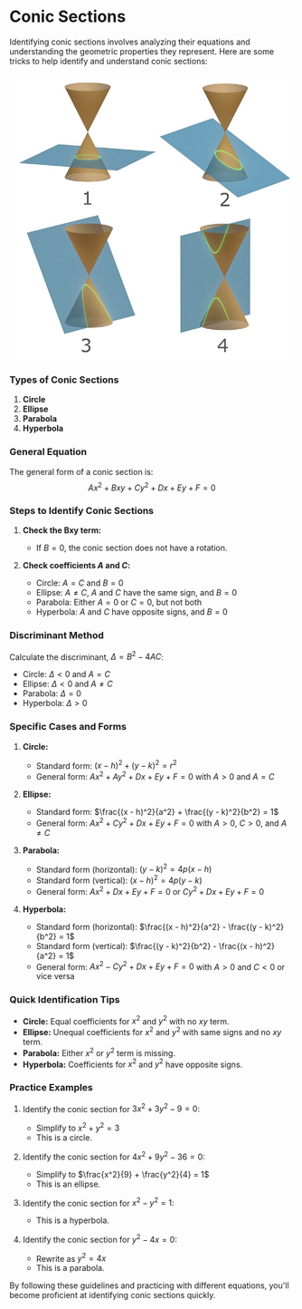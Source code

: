 # Conic Sections

Identifying conic sections involves analyzing their equations and understanding the geometric properties they represent. Here are some tricks to help identify and understand conic sections:

<div style="text-align: center;">

![Conic Sections](./images/conic_sections.png)

</div>

### Types of Conic Sections
1. **Circle**
2. **Ellipse**
3. **Parabola**
4. **Hyperbola**

### General Equation
The general form of a conic section is:
$$ Ax^2 + Bxy + Cy^2 + Dx + Ey + F = 0 $$

### Steps to Identify Conic Sections

1. **Check the Bxy term:**
   - If $B = 0$, the conic section does not have a rotation.

2. **Check coefficients $A$ and $C$:**
   - Circle: $A = C$ and $B = 0$
   - Ellipse: $A \neq C$, $A$ and $C$ have the same sign, and $B = 0$
   - Parabola: Either $A = 0$ or $C = 0$, but not both
   - Hyperbola: $A$ and $C$ have opposite signs, and $B = 0$

### Discriminant Method
Calculate the discriminant, $\Delta = B^2 - 4AC$:
- Circle: $\Delta < 0$ and $A = C$
- Ellipse: $\Delta < 0$ and $A \neq C$
- Parabola: $\Delta = 0$
- Hyperbola: $\Delta > 0$

### Specific Cases and Forms
1. **Circle:**
   - Standard form: $(x - h)^2 + (y - k)^2 = r^2$
   - General form: $Ax^2 + Ay^2 + Dx + Ey + F = 0$ with $A > 0$ and $A = C$

2. **Ellipse:**
   - Standard form: $\frac{(x - h)^2}{a^2} + \frac{(y - k)^2}{b^2} = 1$
   - General form: $Ax^2 + Cy^2 + Dx + Ey + F = 0$ with $A > 0$, $C > 0$, and $A \neq C$

3. **Parabola:**
   - Standard form (horizontal): $(y - k)^2 = 4p(x - h)$
   - Standard form (vertical): $(x - h)^2 = 4p(y - k)$
   - General form: $Ax^2 + Dx + Ey + F = 0$ or $Cy^2 + Dx + Ey + F = 0$

4. **Hyperbola:**
   - Standard form (horizontal): $\frac{(x - h)^2}{a^2} - \frac{(y - k)^2}{b^2} = 1$
   - Standard form (vertical): $\frac{(y - k)^2}{b^2} - \frac{(x - h)^2}{a^2} = 1$
   - General form: $Ax^2 - Cy^2 + Dx + Ey + F = 0$ with $A > 0$ and $C < 0$ or vice versa

### Quick Identification Tips
- **Circle:** Equal coefficients for $x^2$ and $y^2$ with no $xy$ term.
- **Ellipse:** Unequal coefficients for $x^2$ and $y^2$ with same signs and no $xy$ term.
- **Parabola:** Either $x^2$ or $y^2$ term is missing.
- **Hyperbola:** Coefficients for $x^2$ and $y^2$ have opposite signs.

### Practice Examples
1. Identify the conic section for $3x^2 + 3y^2 - 9 = 0$:
   - Simplify to $x^2 + y^2 = 3$
   - This is a circle.

2. Identify the conic section for $4x^2 + 9y^2 - 36 = 0$:
   - Simplify to $\frac{x^2}{9} + \frac{y^2}{4} = 1$
   - This is an ellipse.

3. Identify the conic section for $x^2 - y^2 = 1$:
   - This is a hyperbola.

4. Identify the conic section for $y^2 - 4x = 0$:
   - Rewrite as $y^2 = 4x$
   - This is a parabola.

By following these guidelines and practicing with different equations, you'll become proficient at identifying conic sections quickly.